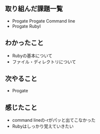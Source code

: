 ## 取り組んだ課題一覧
- Progate Progate Command line
- Progate RubyⅠ

## わかったこと
- Rubyの基本について
- ファイル・ディレクトリについて

## 次やること
- Progate

## 感じたこと
- command lineの-rがパッと出てこなかった
- Rubyはしっかり覚えていきたい
  